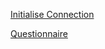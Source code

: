 [Initialise Connection](https://github.com/jeromepalayoor/Cyber-Apocalypse-2023/tree/main/Pwn/Initialise%20Connection)

[Questionnaire](https://github.com/jeromepalayoor/Cyber-Apocalypse-2023/tree/main/Pwn/Questionnaire)
